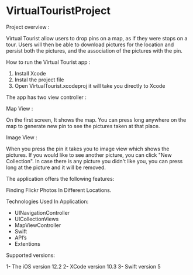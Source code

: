 # VirtualTouristProject

Project overview :

Virtual Tourist allow users to drop pins on a map, as if they were stops on a tour. Users will then be able to download pictures for the location and persist both the pictures, and the association of the pictures with the pin.


How to run the Virtual Tourist app :

1. Install Xcode 
2. Instal the project file 
3. Open VirtualTourist.xcodeproj it will take you directly to Xcode


The app has two view controller :

Map View :

On the first screen, It shows the map. You can press long anywhere on the map to generate new pin to see the pictures taken at that place. 


Image View :

When you press the pin it takes you to image view which shows the pictures.
If you would like to see another picture, you can click "New Collection". 
In case there is any picture you didn't like you, you can press long at the picture and it will be removed.


The application offers the following features:

Finding Flickr Photos In Different Locations.


Technologies Used In Application:

- UINavigationController
- UICollectionViews
- MapViewController
- Swift
- API’s
- Extentions


Supported versions:

1- The iOS version 12.2
2- XCode version 10.3
3- Swift version 5


